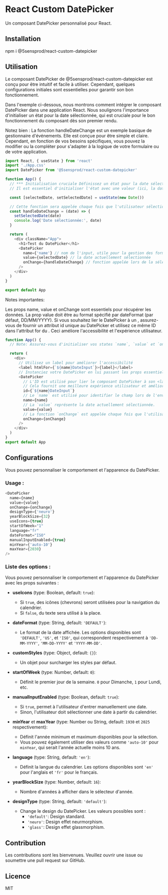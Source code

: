 # React Custom DatePicker

Un composant DatePicker personnalisé pour React.

## Installation

npm i @5sensprod/react-custom-datepicker

## Utilisation

Le composant DatePicker de @5sensprod/react-custom-datepicker est conçu pour être intuitif et facile à utiliser. Cependant, quelques configurations initiales sont essentielles pour garantir son bon fonctionnement.

Dans l'exemple ci-dessous, nous montrons comment intégrer le composant DatePicker dans une application React. Nous soulignons l'importance d'initialiser un état pour la date sélectionnée, qui est cruciale pour le bon fonctionnement du composant dès son premier rendu.

Notez bien : La fonction handleDateChange est un exemple basique de gestionnaire d'événements. Elle est conçue pour être simple et claire. Cependant, en fonction de vos besoins spécifiques, vous pouvez la modifier ou la compléter pour s'adapter à la logique de votre formulaire ou de votre application.

```javascript
import React, { useState } from 'react'
import './App.css'
import DatePicker from '@5sensprod/react-custom-datepicker'

function App() {
  // *** Initialisation cruciale Définissez un état pour la date sélectionnée.
  // Il est essentiel d'initialiser l'état avec une valeur (ici, la date du jour) pour que le DatePicker fonctionne correctement dès le départ.

  const [selectedDate, setSelectedDate] = useState(new Date())

  // Cette fonction sera appelée chaque fois que l'utilisateur sélectionne une nouvelle date
  const handleDateChange = (date) => {
    setSelectedDate(date)
    console.log('Date sélectionnée:', date)
  }

  return (
    <div className="App">
      <h1>Test du DatePicker</h1>
      <DatePicker
        name={'name'} // nom de l'input, utile pour la gestion des formulaires
        value={selectedDate} // la date actuellement sélectionnée
        onChange={handleDateChange} // fonction appelée lors de la sélection d'une nouvelle date
      />
    </div>
  )
}

export default App
```

Notes importantes:

Les props name, value et onChange sont essentiels pour récupérer les données.
La prop value doit être au format spécifié par dateFormat (par défaut, DD/MM/YYYY).
Si vous souhaitez lier le DatePicker à un <label>, assurez-vous de fournir un attribut id unique au DatePicker et utilisez ce même ID dans l'attribut for du <label>. Ceci améliore l'accessibilité et l'expérience utilisateur.

```javascript
function App() {
  // Note: Assurez-vous d'initialiser vos states `name`, `value` et `onChange` au niveau parent (exemple précédent).

  return (
    <div>
      // Utilisez un label pour améliorer l'accessibilité
      <label htmlFor={`${name}DateInput`}>{label}</label>
      // Instanciez votre DatePicker en lui passant les props essentiels
      <DatePicker
        // L'ID est utilisé pour lier le composant DatePicker à son <label> associé.
        // Cela fournit une meilleure expérience utilisateur et améliore l'accessibilité.
        id={`${name}DateInput`}
        // Le `name` est utilisé pour identifier le champ lors de l'envoi du formulaire.
        name={name}
        // La `value` représente la date actuellement sélectionnée.
        value={value}
        // La fonction `onChange` est appelée chaque fois que l'utilisateur change la date.
        onChange={onChange}
      />
    </div>
  )
}
export default App
```

## Configurations

Vous pouvez personnaliser le comportement et l'apparence du DatePicker.

### Usage :

```javascript
<DatePicker
  name={name}
  value={value}
  onChange={onChange}
  designType={'neuro'}
  yearBlockSize={32}
  useIcons={true}
  startOfWeek="1"
  language="fr"
  dateFormat="ISO"
  manualInputEnabled={true}
  minYear={'auto-10'}
  maxYear={2030}
/>
```

### Liste des options :

Vous pouvez personnaliser le comportement et l'apparence du DatePicker avec les props suivantes :

- **useIcons** (type: Boolean, default: `true`):

  - Si `true`, des icônes (chevrons) seront utilisées pour la navigation du calendrier.
  - Si `false`, du texte sera utilisé à la place.

- **dateFormat** (type: String, default: `'DEFAULT'`):

  - Le format de la date affichée. Les options disponibles sont `'DEFAULT'`, `'US'`, et `'ISO'`, qui correspondent respectivement à `'DD-MM-YYYY'`, `'MM-DD-YYYY'` et `'YYYY-MM-DD'`.

- **customStyles** (type: Object, default: `{}`):

  - Un objet pour surcharger les styles par défaut.

- **startOfWeek** (type: Number, default: `0`):

  - Définit le premier jour de la semaine. `0` pour Dimanche, `1` pour Lundi, etc.

- **manualInputEnabled** (type: Boolean, default: `true`):

  - Si `true`, permet à l'utilisateur d'entrer manuellement une date.
  - Sinon, l'utilisateur doit sélectionner une date à partir du calendrier.

- **minYear** et **maxYear** (type: Number ou String, default: `1930` et `2025` respectivement):

  - Définit l'année minimum et maximum disponibles pour la sélection.
  - Vous pouvez également utiliser des valeurs comme `'auto-10'` pour `minYear`, qui serait l'année actuelle moins 10 ans.

- **language** (type: String, default: `'en'`):

  - Définit la langue du calendrier. Les options disponibles sont `'en'` pour l'anglais et `'fr'` pour le français.

- **yearBlockSize** (type: Number, default: `16`):

  - Nombre d'années à afficher dans le sélecteur d'année.

- **designType** (type: String, default: `'default'`):
  - Change le design du DatePicker. Les valeurs possibles sont :
    - `'default'`: Design standard.
    - `'neuro'`: Design effet neurmorphism.
    - `'glass'`: Design effet glassmorphism.

## Contribution

Les contributions sont les bienvenues. Veuillez ouvrir une issue ou soumettre une pull request sur GitHub.

## Licence

MIT

```

```
